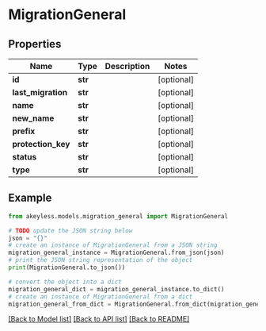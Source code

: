 # MigrationGeneral


## Properties

Name | Type | Description | Notes
------------ | ------------- | ------------- | -------------
**id** | **str** |  | [optional] 
**last_migration** | **str** |  | [optional] 
**name** | **str** |  | [optional] 
**new_name** | **str** |  | [optional] 
**prefix** | **str** |  | [optional] 
**protection_key** | **str** |  | [optional] 
**status** | **str** |  | [optional] 
**type** | **str** |  | [optional] 

## Example

```python
from akeyless.models.migration_general import MigrationGeneral

# TODO update the JSON string below
json = "{}"
# create an instance of MigrationGeneral from a JSON string
migration_general_instance = MigrationGeneral.from_json(json)
# print the JSON string representation of the object
print(MigrationGeneral.to_json())

# convert the object into a dict
migration_general_dict = migration_general_instance.to_dict()
# create an instance of MigrationGeneral from a dict
migration_general_from_dict = MigrationGeneral.from_dict(migration_general_dict)
```
[[Back to Model list]](../README.md#documentation-for-models) [[Back to API list]](../README.md#documentation-for-api-endpoints) [[Back to README]](../README.md)


